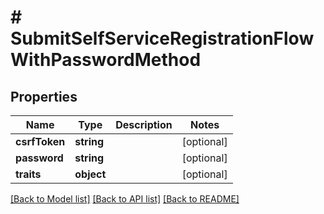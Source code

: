 # # SubmitSelfServiceRegistrationFlowWithPasswordMethod

## Properties

Name | Type | Description | Notes
------------ | ------------- | ------------- | -------------
**csrfToken** | **string** |  | [optional]
**password** | **string** |  | [optional]
**traits** | **object** |  | [optional]

[[Back to Model list]](../../README.md#models) [[Back to API list]](../../README.md#endpoints) [[Back to README]](../../README.md)
